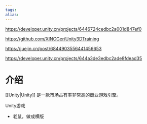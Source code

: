 ```yaml
---
tags: 
alias:
---
```


https://developer.unity.cn/projects/6446724cedbc2a001d847ef0

https://github.com/XINCGer/Unity3DTraining

https://juejin.cn/post/6844903556441456653

https://developer.unity.cn/projects/644a3de3edbc2ade8fdead35

# 介绍
[[Unity|Unity]] 是一款市场占有率非常高的商业游戏引擎。


Unity游戏
- 老鼠，做成横版

